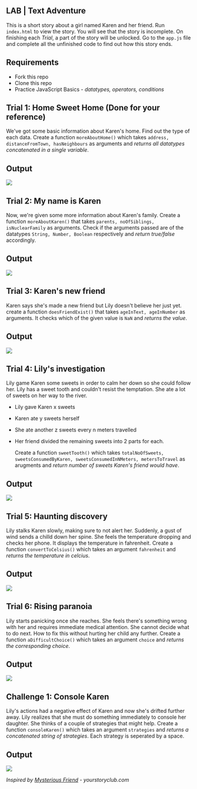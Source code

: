 ## LAB | Text Adventure

This is a short story about a girl named Karen and her friend. Run `index.html` to view the story. You will see that the story is incomplete. On finishing each _Trial_, a part of the story will be unlocked. Go to the `app.js` file and complete all the unfinished code to find out how this story ends.

## Requirements

- Fork this repo
- Clone this repo
- Practice JavaScript Basics - _datatypes, operators, conditions_

## Trial 1: Home Sweet Home (Done for your reference)

We've got some basic information about Karen's home. Find out the type of each data. Create a function `moreAboutHome()` which takes `address, distanceFromTown, hasNeighbours` as arguments and _returns all datatypes concatenated in a single variable_.

## Output
![](https://kq-storage.s3.ap-south-1.amazonaws.com/Github/storytime_lab/story+time+lab+Trial+1.png)

## Trial 2: My name is Karen

Now, we're given some more information about Karen's family. Create a function `moreAboutKaren()` that takes `parents, noOfSiblings, isNuclearFamily` as arguments. Check if the arguments passed are of the datatypes `String, Number, Boolean` respectively and _return true/false_ accordingly.

## Output
![](https://kq-storage.s3.ap-south-1.amazonaws.com/Github/storytime_lab/story+time+lab+Trial+2.png)
## Trial 3: Karen's new friend

Karen says she's made a new friend but Lily doesn't believe her just yet. create a function `doesFriendExist()` that takes `ageInText, ageInNumber` as arguments. It checks which of the given value is `NaN` and _returns the value_.

## Output
![](https://kq-storage.s3.ap-south-1.amazonaws.com/Github/storytime_lab/story+time+lab+Trial+3.png)

## Trial 4: Lily's investigation

Lily game Karen some sweets in order to calm her down so she could follow her. Lily has a sweet tooth and couldn't resist the temptation. She ate a lot of sweets on her way to the river.

- Lily gave Karen x sweets
- Karen ate y sweets herself
- She ate another z sweets every n meters travelled
- Her friend divided the remaining sweets into 2 parts for each.

  Create a function `sweetTooth()` which takes `totalNoOfSweets, sweetsConsumedByKaren, sweetsConsumedInNMeters, metersToTravel` as arugments and _return number of sweets Karen's friend would have_.

## Output
![](https://kq-storage.s3.ap-south-1.amazonaws.com/Github/storytime_lab/story+time+lab+Trial+4.png)

## Trial 5: Haunting discovery

Lily stalks Karen slowly, making sure to not alert her. Suddenly, a gust of wind sends a chilld down her spine. She feels the temperature dropping and checks her phone. It displays the temperature in fahrenheit. Create a function `convertToCelsius()` which takes an argument `fahrenheit` and _returns the temperature in celcius_.

## Output
![](https://kq-storage.s3.ap-south-1.amazonaws.com/Github/storytime_lab/story+time+lab+Trial+5.png)

## Trial 6: Rising paranoia

Lily starts panicking once she reaches. She feels there's something wrong with her and requires immediate medical attention. She cannot decide what to do next. How to fix this without hurting her child any further. Create a function `aDifficultChoice()` which takes an argument `choice` and _returns the corresponding choice_.

## Output
![](https://kq-storage.s3.ap-south-1.amazonaws.com/Github/storytime_lab/story+time+lab+Trial+6.png)

## Challenge 1: Console Karen

Lily's actions had a negative effect of Karen and now she's drifted further away. Lily realizes that she must do something immediately to console her daughter. She thinks of a couple of strategies that might help. Create a function `consoleKaren()` which takes an argument `strategies` and _returns a concatenated string of strategies_. Each strategy is seperated by a space.

## Output 
![](https://kq-storage.s3.ap-south-1.amazonaws.com/Github/storytime_lab/story+time+lab+Trial+7.png)


_Inspired by [Mysterious Friend](https://yourstoryclub.com/short-stories-unusual-experience/thriller-short-story-mysterious-friend/) - yourstoryclub.com_
